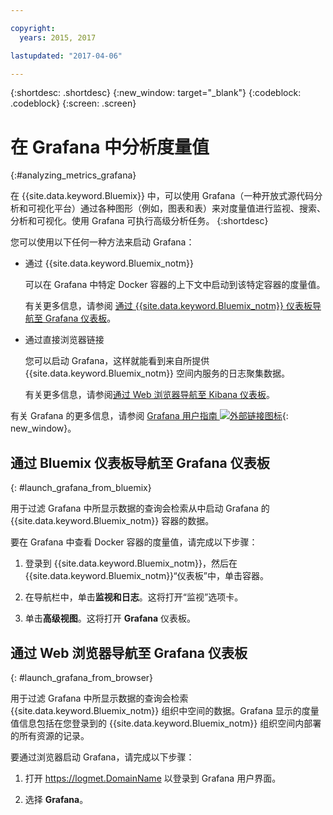 ```yaml
---

copyright:
  years: 2015, 2017

lastupdated: "2017-04-06"

---
```



{:shortdesc: .shortdesc}
{:new_window: target="_blank"}
{:codeblock: .codeblock}
{:screen: .screen}

# 在 Grafana 中分析度量值
{:#analyzing_metrics_grafana}

在 {{site.data.keyword.Bluemix}} 中，可以使用 Grafana（一种开放式源代码分析和可视化平台）通过各种图形（例如，图表和表）来对度量值进行监视、搜索、分析和可视化。使用 Grafana 可执行高级分析任务。
{:shortdesc}

您可以使用以下任何一种方法来启动 Grafana：

* 通过 {{site.data.keyword.Bluemix_notm}}

    可以在 Grafana 中特定 Docker 容器的上下文中启动到该特定容器的度量值。 
    
    有关更多信息，请参阅 [通过 {{site.data.keyword.Bluemix_notm}} 仪表板导航至 Grafana 仪表板](monitoring_analyzing_metrics_grafana.html#launch_grafana_from_bluemix)。

* 通过直接浏览器链接

    您可以启动 Grafana，这样就能看到来自所提供 {{site.data.keyword.Bluemix_notm}} 空间内服务的日志聚集数据。
    
    有关更多信息，请参阅[通过 Web 浏览器导航至 Kibana 仪表板](monitoring_analyzing_metrics_grafana.html#launch_grafana_from_browser)。
    
有关 Grafana 的更多信息，请参阅 [Grafana 用户指南 ![外部链接图标](../../../icons/launch-glyph.svg "外部链接图标")](http://docs.grafana.org/guides/getting_started/){: new_window}。


##  通过 Bluemix 仪表板导航至 Grafana 仪表板
{: #launch_grafana_from_bluemix}

用于过滤 Grafana 中所显示数据的查询会检索从中启动 Grafana 的 {{site.data.keyword.Bluemix_notm}} 容器的数据。 

要在 Grafana 中查看 Docker 容器的度量值，请完成以下步骤：

1. 登录到 {{site.data.keyword.Bluemix_notm}}，然后在 {{site.data.keyword.Bluemix_notm}}“仪表板”中，单击容器。 
    
2. 在导航栏中，单击**监视和日志**。这将打开“监视”选项卡。 
    
3. 单击**高级视图**。这将打开 **Grafana** 仪表板。


##  通过 Web 浏览器导航至 Grafana 仪表板
{: #launch_grafana_from_browser}

用于过滤 Grafana 中所显示数据的查询会检索 {{site.data.keyword.Bluemix_notm}} 组织中空间的数据。Grafana 显示的度量值信息包括在您登录到的 {{site.data.keyword.Bluemix_notm}} 组织空间内部署的所有资源的记录。

要通过浏览器启动 Grafana，请完成以下步骤：

1. 打开 [https://logmet.<span class="keyword" data-hd-keyref="DomainName">DomainName</span>](https://logmet.{DomainName}) 以登录到 Grafana 用户界面。

2. 选择 **Grafana**。
     

